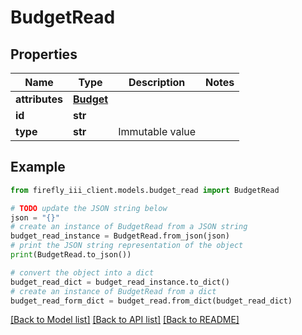 # BudgetRead


## Properties

Name | Type | Description | Notes
------------ | ------------- | ------------- | -------------
**attributes** | [**Budget**](Budget.md) |  | 
**id** | **str** |  | 
**type** | **str** | Immutable value | 

## Example

```python
from firefly_iii_client.models.budget_read import BudgetRead

# TODO update the JSON string below
json = "{}"
# create an instance of BudgetRead from a JSON string
budget_read_instance = BudgetRead.from_json(json)
# print the JSON string representation of the object
print(BudgetRead.to_json())

# convert the object into a dict
budget_read_dict = budget_read_instance.to_dict()
# create an instance of BudgetRead from a dict
budget_read_form_dict = budget_read.from_dict(budget_read_dict)
```
[[Back to Model list]](../README.md#documentation-for-models) [[Back to API list]](../README.md#documentation-for-api-endpoints) [[Back to README]](../README.md)


